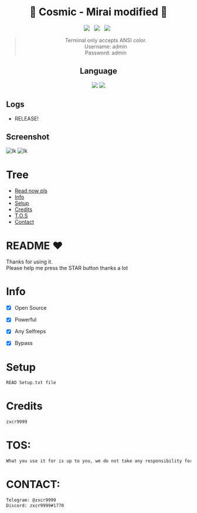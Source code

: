<div align=center>
 
# 🚀 Cosmic - Mirai modified 🚀

<p>
 <img src="https://img.shields.io/github/stars/hoaan1995/Cosmic-Mirai?color=%23DF0067&style=for-the-badge"/> &nbsp;
 <img src="https://img.shields.io/github/forks/hoaan1995/Cosmic-Mirai?color=%239999FF&style=for-the-badge"/> &nbsp;
 <img src="https://img.shields.io/github/license/hoaan1995/Cosmic-Mirai?color=%23E8E8E8&style=for-the-badge"/> &nbsp;
 
</p>

> Terminal only accepts ANSI color.<br>
> Username: admin<br>
> Password: admin<br>

## Language</br>

 <img src="https://img.shields.io/badge/Go-00ADD8?style=for-the-badge&logo=go&logoColor=white"/> <img src="https://img.shields.io/badge/C-00599C?style=for-the-badge&logo=c&logoColor=white"/>
 </div>
 
 ## Logs</br>
 - RELEASE!
 
## Screenshot
![lk](https://i.ibb.co/dD7WnKd/bandicam-2022-04-17-05-23-17-509.jpg)
![lk](https://i.ibb.co/MZYhSb8/bandicam-2022-04-17-05-24-03-249.jpg)

# Tree
* [Read now pls](#README)
* [Info](#Info)
* [Setup](#Setup)
* [Credits](#Credits)
* [T.O.S](#TOS)
* [Contact](#Contact)

# README ♥️
Thanks for using it.<br>
Please help me press the STAR button thanks a lot

# Info
- [x] Open Source
- [x] Powerful
- [x] Any Selfreps
- [x] Bypass 


# Setup
```sh
READ Setup.txt file
```

# Credits
```sh
zxcr9999
```

# TOS:
```sh
What you use it for is up to you, we do not take any responsibility for this action
```

# CONTACT:
```sh
Telegram: @zxcr9999
Discord: zxcr9999#1770
```

